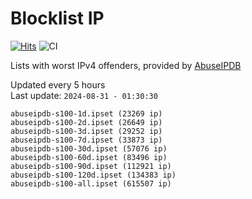 # Blocklist IP

[![Hits](https://hits.seeyoufarm.com/api/count/incr/badge.svg?url=https%3A%2F%2Fgithub.com%2Fborestad%2Fblocklist-ip%2F&count_bg=%2379C83D&title_bg=%23555555&icon=&icon_color=%23E7E7E7&title=hits&edge_flat=false)](https://hits.seeyoufarm.com)  ![CI](https://img.shields.io/github/workflow/status/borestad/blocklist-ip/CI?style=flat-square)

Lists with worst IPv4 offenders, provided by [AbuseIPDB](https://www.abuseipdb.com/)

<!-- FOOTER-PLACEHOLDER -->
Updated every 5 hours<br>
Last update: `2024-08-31 - 01:30:30`
```
abuseipdb-s100-1d.ipset (23269 ip)
abuseipdb-s100-2d.ipset (26649 ip)
abuseipdb-s100-3d.ipset (29252 ip)
abuseipdb-s100-7d.ipset (33873 ip)
abuseipdb-s100-30d.ipset (57076 ip)
abuseipdb-s100-60d.ipset (83496 ip)
abuseipdb-s100-90d.ipset (112921 ip)
abuseipdb-s100-120d.ipset (134383 ip)
abuseipdb-s100-all.ipset (615507 ip)
```
